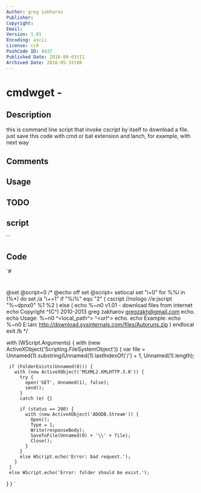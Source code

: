 ```yaml
---
Author: greg zakharov
Publisher: 
Copyright: 
Email: 
Version: 1.01
Encoding: ascii
License: cc0
PoshCode ID: 4437
Published Date: 2016-09-03t11
Archived Date: 2016-05-31t08
---
```


# cmdwget - 

## Description

this is command line script that invoke cscript by itself to download a file. just save this code with cmd or bat extension and lanch, for example, with next way

## Comments



## Usage



## TODO



## script

``

## Code

`#
 #
 @set @script=0 /*
   @echo off
     set @script=
     setlocal
       set "i=0"
       for %%i in (%*) do set /a "i+=1"
       if "%i%" equ "2" (
         cscript //nologo //e:jscript "%~dpnx0" %1 %2
       ) else (
         echo %~n0 v1.01 - download files from internet
         echo Copyright ^(C^) 2010-2013 greg zakharov gregzakh@gmail.com
         echo.
         echo Usage: %~n0 ^<local_path^> ^<url^>
         echo.
         echo Example:
         echo   %~n0 E:\arc http://download.sysinternals.com/files/Autoruns.zip
       )
     endlocal
   exit /b
 */
 
 with (WScript.Arguments) {
   with (new ActiveXObject('Scripting.FileSystemObject')) {
     var file = Unnamed(1).substring(Unnamed(1).lastIndexOf('/') + 1, Unnamed(1).length);
     
     if (FolderExists(Unnamed(0))) {
       with (new ActiveXObject('MSXML2.XMLHTTP.3.0')) {
         try {
           open('GET', Unnamed(1), false);
           send();
         }
         catch (e) {}
         
         if (status == 200) {
           with (new ActiveXObject('ADODB.Stream')) {
             Open();
             Type = 1;
             Write(responseBody);
             SaveToFile(Unnamed(0) + '\\' + file);
             Close();
           }
         }
         else WScript.echo('Error: bad request.');
       }
     }
     else WScript.echo('Error: folder should be exist.');
   }
 }
`

